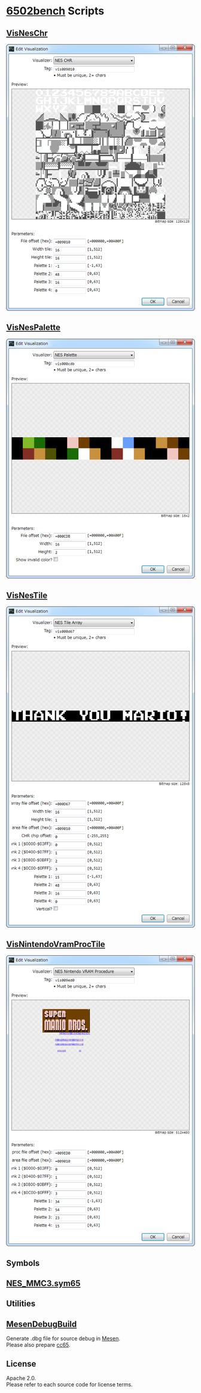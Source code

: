 # [6502bench](https://github.com/fadden/6502bench) Scripts  

## [VisNesChr](Extension%20Scripts/NES/VisNesChr.cs)  

![VisNesChr](Images/VisNesChr.png)  

## [VisNesPalette](Extension%20Scripts/NES/VisNesPalette.cs)  

![VisNesPalette](Images/VisNesPalette.png)  

## [VisNesTile](Extension%20Scripts/NES/VisNesTile.cs)  

![VisNesTileArray](Images/VisNesTileArray.png)  

## [VisNintendoVramProcTile](Extension%20Scripts/NES/VisNintendoVramProcTile.cs)  

![VisNintendoVramProcTile](Images/VisNintendoVramProcTile.png)  

## Symbols  

## [NES_MMC3.sym65](Symbols/NES/NES_MMC3.sym65)  

## Utilities  

## [MesenDebugBuild](Utilities/MesenDebugBuild.bat)  

Generate .dbg file for source debug in [Mesen](https://github.com/SourMesen/Mesen).  
Please also prepare [cc65](https://cc65.github.io/).  

## License  

Apache 2.0.  
Please refer to each source code for license terms.  
